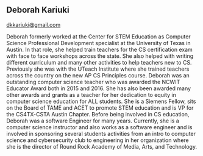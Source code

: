 ## Deborah Kariuki

[dkkariuki@gmail.com](mailto:dkkariuki@gmail.com)

Deborah formerly worked at the Center for STEM Education as Computer Science Professional Development specialist at the University of Texas in Austin. In that role, she helped train teachers for the CS certification exam with face to face workshops across the state. She also helped with writing different curriculum and many other activities to help teachers new to CS. Previously she was with the UTeach Institute where she trained teachers across the country on the new AP CS Principles course. Deborah was an outstanding computer science teacher who was awarded the NCWIT Educator Award both in 2015 and 2016. She has also been awarded many other awards and grants as a teacher for her dedication to equity in computer science education for ALL students. She is a Siemens Fellow, sits on the Board of TAME and ACET to promote STEM education and is VP for the CS4TX-CSTA Austin Chapter. Before being involved in CS education, Deborah was a software Engineer for many years. Currently, she is a computer science instructor and also works as a software engineer and is involved in sponsoring several students activities from an intro to computer science and cybersecurity club to engineering in her organization where she is the director of Round Rock Academy of Media, Arts, and Technology.
